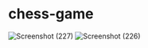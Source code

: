 # chess-game

![Screenshot (227)](https://user-images.githubusercontent.com/86732063/124151388-21236880-dab0-11eb-8a19-319ebe11e3cc.png)
![Screenshot (226)](https://user-images.githubusercontent.com/86732063/124151742-81b2a580-dab0-11eb-908d-0f1a300689e4.png)
